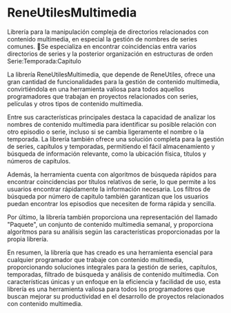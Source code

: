 # ReneUtilesMultimedia
Librería para la manipulación compleja de directorios relacionados con contenido multimedia, en especial  la gestión de nombres de series comunes. Se especializa en encontrar coincidencias entra varios directorios de series y la posterior organización en estructuras de orden Serie:Temporada:Capitulo 


La librería ReneUtilesMultimedia, que depende de ReneUtiles, ofrece una gran cantidad de funcionalidades para la gestión de contenido multimedia, convirtiéndola en una herramienta valiosa para todos aquellos programadores que trabajan en proyectos relacionados con series, películas y otros tipos de contenido multimedia.

Entre sus características principales destaca la capacidad de analizar los nombres de contenido multimedia para identificar su posible relación con otro episodio o serie, incluso si se cambia ligeramente el nombre o la temporada. La librería también ofrece una solución completa para la gestión de series, capítulos y temporadas, permitiendo el fácil almacenamiento y búsqueda de información relevante, como la ubicación física, títulos y números de capítulos.

Además, la herramienta cuenta con algoritmos de búsqueda rápidos para encontrar coincidencias por títulos relativos de serie, lo que permite a los usuarios encontrar rápidamente la información necesaria. Los filtros de búsqueda por número de capítulo también garantizan que los usuarios puedan encontrar los episodios que necesiten de forma rápida y sencilla.

Por último, la librería también proporciona una representación del llamado "Paquete", un conjunto de contenido multimedia semanal, y proporciona algoritmos para su análisis según las características proporcionadas por la propia librería.

En resumen, la librería que has creado es una herramienta esencial para cualquier programador que trabaje con contenido multimedia, proporcionando soluciones integrales para la gestión de series, capítulos, temporadas, filtrado de búsqueda y análisis de contenido multimedia. Con características únicas y un enfoque en la eficiencia y facilidad de uso, esta librería es una herramienta valiosa para todos los programadores que buscan mejorar su productividad en el desarrollo de proyectos relacionados con contenido multimedia.

